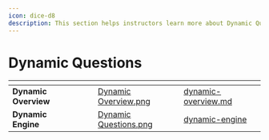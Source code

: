 ```yaml
---
icon: dice-d8
description: This section helps instructors learn more about Dynamic Questions in EXAMIND.
---
```


# Dynamic Questions

<table data-view="cards"><thead><tr><th></th><th></th><th></th><th data-hidden data-card-cover data-type="files"></th><th data-hidden data-card-target data-type="content-ref"></th></tr></thead><tbody><tr><td><strong>Dynamic Overview</strong></td><td></td><td></td><td><a href="../../../.gitbook/assets/Dynamic Overview.png">Dynamic Overview.png</a></td><td><a href="dynamic-overview.md">dynamic-overview.md</a></td></tr><tr><td><strong>Dynamic Engine</strong></td><td></td><td></td><td><a href="../../../.gitbook/assets/Dynamic Questions.png">Dynamic Questions.png</a></td><td><a href="dynamic-engine/">dynamic-engine</a></td></tr></tbody></table>
